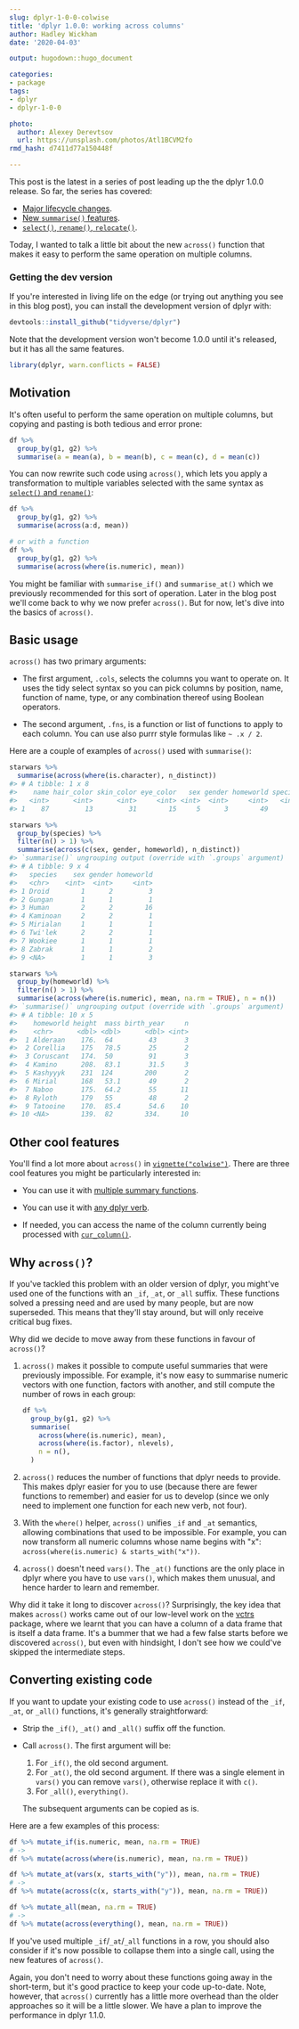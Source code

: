 ```yaml
---
slug: dplyr-1-0-0-colwise
title: 'dplyr 1.0.0: working across columns'
author: Hadley Wickham
date: '2020-04-03'

output: hugodown::hugo_document

categories:
- package
tags:
- dplyr
- dplyr-1-0-0

photo:
  author: Alexey Derevtsov
  url: https://unsplash.com/photos/Atl1BCVM2fo
rmd_hash: d7411d77a150448f

---
```


This post is the latest in a series of post leading up the the dplyr 1.0.0 release. So far, the series has covered:

-   [Major lifecycle changes](https://www.tidyverse.org/blog/2020/03/dplyr-1-0-0-is-coming-soon/).
-   [New `summarise()` features](https://www.tidyverse.org/blog/2020/03/dplyr-1-0-0-summarise/).
-   [`select()`, `rename()`, `relocate()`](https://www.tidyverse.org/blog/2020/03/dplyr-1-0-0-select-rename-relocate/).

Today, I wanted to talk a little bit about the new `across()` function that makes it easy to perform the same operation on multiple columns.

### Getting the dev version

If you're interested in living life on the edge (or trying out anything you see in this blog post), you can install the development version of dplyr with:

``` r
devtools::install_github("tidyverse/dplyr")
```

Note that the development version won't become 1.0.0 until it's released, but it has all the same features.

``` r
library(dplyr, warn.conflicts = FALSE)
```

Motivation
----------

It's often useful to perform the same operation on multiple columns, but copying and pasting is both tedious and error prone:

``` r
df %>% 
  group_by(g1, g2) %>% 
  summarise(a = mean(a), b = mean(b), c = mean(c), d = mean(c))
```

You can now rewrite such code using `across()`, which lets you apply a transformation to multiple variables selected with the same syntax as [`select()` and `rename()`](https://www.tidyverse.org/blog/2020/03/dplyr-1-0-0-select-rename-relocate/#select-and-renaming):

``` r
df %>% 
  group_by(g1, g2) %>% 
  summarise(across(a:d, mean))

# or with a function
df %>% 
  group_by(g1, g2) %>% 
  summarise(across(where(is.numeric), mean))
```

You might be familiar with `summarise_if()` and `summarise_at()` which we previously recommended for this sort of operation. Later in the blog post we'll come back to why we now prefer `across()`. But for now, let's dive into the basics of `across()`.

Basic usage
-----------

`across()` has two primary arguments:

-   The first argument, `.cols`, selects the columns you want to operate on. It uses the tidy select syntax so you can pick columns by position, name, function of name, type, or any combination thereof using Boolean operators.

-   The second argument, `.fns`, is a function or list of functions to apply to each column. You can use also purrr style formulas like `~ .x / 2`.

Here are a couple of examples of `across()` used with `summarise()`:

``` r
starwars %>% 
  summarise(across(where(is.character), n_distinct))
#> # A tibble: 1 x 8
#>    name hair_color skin_color eye_color   sex gender homeworld species
#>   <int>      <int>      <int>     <int> <int>  <int>     <int>   <int>
#> 1    87         13         31        15     5      3        49      38

starwars %>% 
  group_by(species) %>% 
  filter(n() > 1) %>% 
  summarise(across(c(sex, gender, homeworld), n_distinct))
#> `summarise()` ungrouping output (override with `.groups` argument)
#> # A tibble: 9 x 4
#>   species    sex gender homeworld
#>   <chr>    <int>  <int>     <int>
#> 1 Droid        1      2         3
#> 2 Gungan       1      1         1
#> 3 Human        2      2        16
#> 4 Kaminoan     2      2         1
#> 5 Mirialan     1      1         1
#> 6 Twi'lek      2      2         1
#> 7 Wookiee      1      1         1
#> 8 Zabrak       1      1         2
#> 9 <NA>         1      1         3

starwars %>% 
  group_by(homeworld) %>% 
  filter(n() > 1) %>% 
  summarise(across(where(is.numeric), mean, na.rm = TRUE), n = n())
#> `summarise()` ungrouping output (override with `.groups` argument)
#> # A tibble: 10 x 5
#>    homeworld height  mass birth_year     n
#>    <chr>      <dbl> <dbl>      <dbl> <int>
#>  1 Alderaan    176.  64         43       3
#>  2 Corellia    175   78.5       25       2
#>  3 Coruscant   174.  50         91       3
#>  4 Kamino      208.  83.1       31.5     3
#>  5 Kashyyyk    231  124        200       2
#>  6 Mirial      168   53.1       49       2
#>  7 Naboo       175.  64.2       55      11
#>  8 Ryloth      179   55         48       2
#>  9 Tatooine    170.  85.4       54.6    10
#> 10 <NA>        139.  82        334.     10
```

Other cool features
-------------------

You'll find a lot more about `across()` in [`vignette("colwise")`](https://dplyr.tidyverse.org/dev/articles/colwise.html). There are three cool features you might be particularly interested in:

-   You can use it with [multiple summary functions](https://dplyr.tidyverse.org/dev/articles/colwise.html#multiple-functions).

-   You can use it with [any dplyr verb](https://dplyr.tidyverse.org/dev/articles/colwise.html#other-verbs).

-   If needed, you can access the name of the column currently being processed with [`cur_column()`](https://dplyr.tidyverse.org/dev/articles/colwise.html#current-column).

Why `across()`?
---------------

If you've tackled this problem with an older version of dplyr, you might've used one of the functions with an `_if`, `_at`, or `_all` suffix. These functions solved a pressing need and are used by many people, but are now superseded. This means that they'll stay around, but will only receive critical bug fixes.

Why did we decide to move away from these functions in favour of `across()`?

1.  `across()` makes it possible to compute useful summaries that were previously impossible. For example, it's now easy to summarise numeric vectors with one function, factors with another, and still compute the number of rows in each group:

    ``` r
    df %>%
      group_by(g1, g2) %>% 
      summarise(
        across(where(is.numeric), mean), 
        across(where(is.factor), nlevels),
        n = n(), 
      )
    ```

2.  `across()` reduces the number of functions that dplyr needs to provide. This makes dplyr easier for you to use (because there are fewer functions to remember) and easier for us to develop (since we only need to implement one function for each new verb, not four).

3.  With the `where()` helper, `across()` unifies `_if` and `_at` semantics, allowing combinations that used to be impossible. For example, you can now transform all numeric columns whose name begins with "x": `across(where(is.numeric) & starts_with("x"))`.

4.  `across()` doesn't need `vars()`. The `_at()` functions are the only place in dplyr where you have to use `vars()`, which makes them unusual, and hence harder to learn and remember.

Why did it take it long to discover `across()`? Surprisingly, the key idea that makes `across()` works came out of our low-level work on the [vctrs](http://vctrs.r-lib.org/) package, where we learnt that you can have a column of a data frame that is itself a data frame. It's a bummer that we had a few false starts before we discovered `across()`, but even with hindsight, I don't see how we could've skipped the intermediate steps.

Converting existing code
------------------------

If you want to update your existing code to use `across()` instead of the `_if`, `_at`, or `_all()` functions, it's generally straightforward:

-   Strip the `_if()`, `_at()` and `_all()` suffix off the function.

-   Call `across()`. The first argument will be:

    1.  For `_if()`, the old second argument.
    2.  For `_at()`, the old second argument. If there was a single element in `vars()` you can remove `vars()`, otherwise replace it with `c()`.
    3.  For `_all()`, `everything()`.

    The subsequent arguments can be copied as is.

Here are a few examples of this process:

``` r
df %>% mutate_if(is.numeric, mean, na.rm = TRUE)
# ->
df %>% mutate(across(where(is.numeric), mean, na.rm = TRUE))

df %>% mutate_at(vars(x, starts_with("y")), mean, na.rm = TRUE)
# ->
df %>% mutate(across(c(x, starts_with("y")), mean, na.rm = TRUE))

df %>% mutate_all(mean, na.rm = TRUE)
# ->
df %>% mutate(across(everything(), mean, na.rm = TRUE))
```

If you've used multiple `_if`/`_at`/`_all` functions in a row, you should also consider if it's now possible to collapse them into a single call, using the new features of `across()`.

Again, you don't need to worry about these functions going away in the short-term, but it's good practice to keep your code up-to-date. Note, however, that `across()` currently has a little more overhead than the older approaches so it will be a little slower. We have a plan to improve the performance in dplyr 1.1.0.
